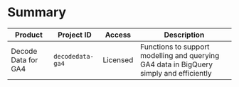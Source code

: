 # Summary
Product | Project ID | Access | Description
-- | -- | -- | --
Decode Data for GA4 | `decodedata-ga4` | Licensed | Functions to support modelling and querying GA4 data in BigQuery simply and efficiently
